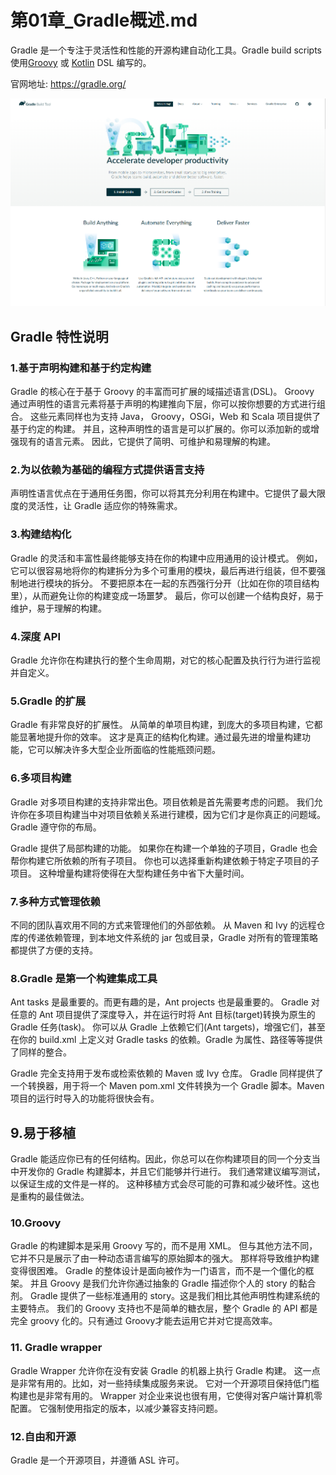 # 第01章_Gradle概述.md

Gradle 是一个专注于灵活性和性能的开源构建自动化工具。Gradle build scripts 使用[Groovy](https://groovy-lang.org/) 或 [Kotlin](https://kotlinlang.org/) DSL 编写的。

官网地址: https://gradle.org/

![image-20221127224452406](第01章_Gradle概述.assets/image-20221127224452406.png)

## Gradle 特性说明

### 1.基于声明构建和基于约定构建

Gradle 的核心在于基于 Groovy 的丰富而可扩展的域描述语言(DSL)。 Groovy 通过声明性的语言元素将基于声明的构建推向下层，你可以按你想要的方式进行组合。 这些元素同样也为支持 Java， Groovy，OSGi，Web 和 Scala 项目提供了基于约定的构建。 并且，这种声明性的语言是可以扩展的。你可以添加新的或增强现有的语言元素。 因此，它提供了简明、可维护和易理解的构建。

### 2.为以依赖为基础的编程方式提供语言支持

声明性语言优点在于通用任务图，你可以将其充分利用在构建中。它提供了最大限度的灵活性，让 Gradle 适应你的特殊需求。

### 3.构建结构化

Gradle 的灵活和丰富性最终能够支持在你的构建中应用通用的设计模式。 例如，它可以很容易地将你的构建拆分为多个可重用的模块，最后再进行组装，但不要强制地进行模块的拆分。 不要把原本在一起的东西强行分开（比如在你的项目结构里），从而避免让你的构建变成一场噩梦。 最后，你可以创建一个结构良好，易于维护，易于理解的构建。

### 4.深度 API

Gradle 允许你在构建执行的整个生命周期，对它的核心配置及执行行为进行监视并自定义。

### 5.Gradle 的扩展

Gradle 有非常良好的扩展性。 从简单的单项目构建，到庞大的多项目构建，它都能显著地提升你的效率。 这才是真正的结构化构建。通过最先进的增量构建功能，它可以解决许多大型企业所面临的性能瓶颈问题。

### 6.多项目构建

Gradle 对多项目构建的支持非常出色。项目依赖是首先需要考虑的问题。 我们允许你在多项目构建当中对项目依赖关系进行建模，因为它们才是你真正的问题域。 Gradle 遵守你的布局。

Gradle 提供了局部构建的功能。 如果你在构建一个单独的子项目，Gradle 也会帮你构建它所依赖的所有子项目。 你也可以选择重新构建依赖于特定子项目的子项目。 这种增量构建将使得在大型构建任务中省下大量时间。

### 7.多种方式管理依赖

不同的团队喜欢用不同的方式来管理他们的外部依赖。 从 Maven 和 Ivy 的远程仓库的传递依赖管理，到本地文件系统的 jar 包或目录，Gradle 对所有的管理策略都提供了方便的支持。

### 8.Gradle 是第一个构建集成工具

Ant tasks 是最重要的。而更有趣的是，Ant projects 也是最重要的。 Gradle 对任意的 Ant 项目提供了深度导入，并在运行时将 Ant 目标(target)转换为原生的 Gradle 任务(task)。 你可以从 Gradle 上依赖它们(Ant targets)，增强它们，甚至在你的 build.xml 上定义对 Gradle tasks 的依赖。Gradle 为属性、路径等等提供了同样的整合。

Gradle 完全支持用于发布或检索依赖的 Maven 或 Ivy 仓库。 Gradle 同样提供了一个转换器，用于将一个 Maven pom.xml 文件转换为一个 Gradle 脚本。Maven 项目的运行时导入的功能将很快会有。

## 9.易于移植

Gradle 能适应你已有的任何结构。因此，你总可以在你构建项目的同一个分支当中开发你的 Gradle 构建脚本，并且它们能够并行进行。 我们通常建议编写测试，以保证生成的文件是一样的。 这种移植方式会尽可能的可靠和减少破坏性。这也是重构的最佳做法。

### 10.Groovy

Gradle 的构建脚本是采用 Groovy 写的，而不是用 XML。 但与其他方法不同，它并不只是展示了由一种动态语言编写的原始脚本的强大。 那样将导致维护构建变得很困难。 Gradle 的整体设计是面向被作为一门语言，而不是一个僵化的框架。 并且 Groovy 是我们允许你通过抽象的 Gradle 描述你个人的 story 的黏合剂。 Gradle 提供了一些标准通用的 story。这是我们相比其他声明性构建系统的主要特点。 我们的 Groovy 支持也不是简单的糖衣层，整个 Gradle 的 API 都是完全 groovy 化的。只有通过 Groovy才能去运用它并对它提高效率。

### 11. Gradle wrapper

Gradle Wrapper 允许你在没有安装 Gradle 的机器上执行 Gradle 构建。 这一点是非常有用的。比如，对一些持续集成服务来说。 它对一个开源项目保持低门槛构建也是非常有用的。 Wrapper 对企业来说也很有用，它使得对客户端计算机零配置。 它强制使用指定的版本，以减少兼容支持问题。

### 12.自由和开源

Gradle 是一个开源项目，并遵循 ASL 许可。